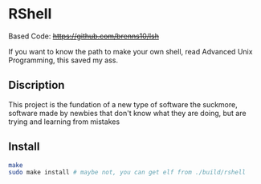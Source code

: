 # RShell

Based Code: ~~https://github.com/brenns10/lsh~~

If you want to know the path to make your own shell, 
read Advanced Unix Programming, this saved my ass.

## Discription

This project is the fundation of a new type of software the suckmore,
software made by newbies that don't know what they are doing, but are trying
and learning from mistakes

## Install

```sh
make
sudo make install # maybe not, you can get elf from ./build/rshell
```
